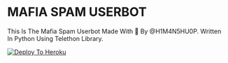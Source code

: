 # MAFIA SPAM USERBOT

This Is The Mafia Spam Userbot Made With 💞 By @H1M4N5HU0P. Written In Python Using Telethon Library.

[![Deploy To Heroku](https://www.herokucdn.com/deploy/button.svg)](https://heroku.com/deploy)